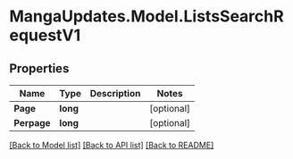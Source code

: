 # MangaUpdates.Model.ListsSearchRequestV1

## Properties

Name | Type | Description | Notes
------------ | ------------- | ------------- | -------------
**Page** | **long** |  | [optional] 
**Perpage** | **long** |  | [optional] 

[[Back to Model list]](../README.md#documentation-for-models) [[Back to API list]](../README.md#documentation-for-api-endpoints) [[Back to README]](../README.md)

